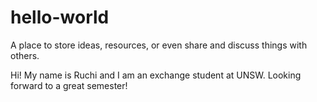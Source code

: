 # hello-world
A place to store ideas, resources, or even share and discuss things with others.

Hi! My name is Ruchi and I am an exchange student at UNSW. 
Looking forward to a great semester!
